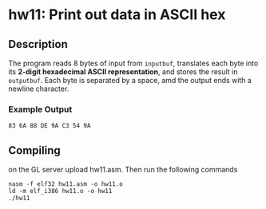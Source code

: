 # hw11: Print out data in ASCII hex

## Description

The program reads 8 bytes of input from `inputbuf`, translates each byte into its **2-digit hexadecimal ASCII representation**, and stores the result in `outputbuf`.
Each byte is separated by a space, amd the output ends with a newline character.

### Example Output

`83 6A 88 DE 9A C3 54 9A`

## Compiling

on the GL server upload hw11.asm. Then run the following commands


    nasm -f elf32 hw11.asm -o hw11.o
    ld -m elf_i386 hw11.o -o hw11
    ./hw11
